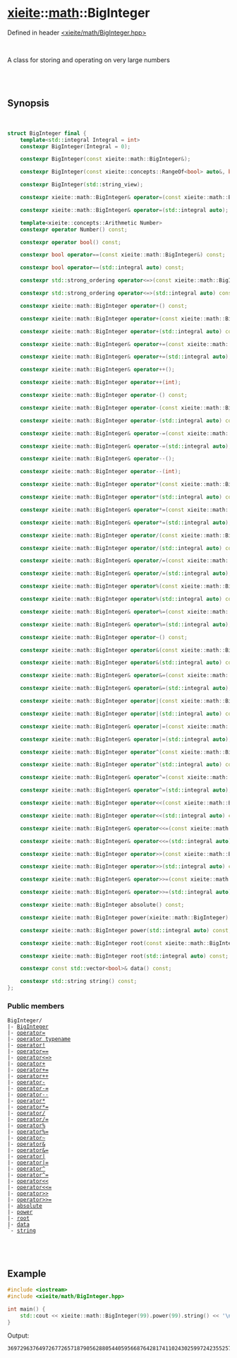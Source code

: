 # [xieite](../../README.md)::[math](../math.md)::BigInteger
Defined in header [<xieite/math/BigInteger.hpp>](../../include/xieite/math/BigInteger.hpp)

<br/>

A class for storing and operating on very large numbers

<br/><br/>

## Synopsis

<br/>

```cpp
struct BigInteger final {
	template<std::integral Integral = int>
	constexpr BigInteger(Integral = 0);

	constexpr BigInteger(const xieite::math::BigInteger&);

	constexpr BigInteger(const xieite::concepts::RangeOf<bool> auto&, bool = false);

	constexpr BigInteger(std::string_view);

	constexpr xieite::math::BigInteger& operator=(const xieite::math::BigInteger&);

	constexpr xieite::math::BigInteger& operator=(std::integral auto);

	template<xieite::concepts::Arithmetic Number>
	constexpr operator Number() const;

	constexpr operator bool() const;

	constexpr bool operator==(const xieite::math::BigInteger&) const;

	constexpr bool operator==(std::integral auto) const;

	constexpr std::strong_ordering operator<=>(const xieite::math::BigInteger&) const;

	constexpr std::strong_ordering operator<=>(std::integral auto) const;

	constexpr xieite::math::BigInteger operator+() const;

	constexpr xieite::math::BigInteger operator+(const xieite::math::BigInteger&) const;

	constexpr xieite::math::BigInteger operator+(std::integral auto) const;

	constexpr xieite::math::BigInteger& operator+=(const xieite::math::BigInteger&);

	constexpr xieite::math::BigInteger& operator+=(std::integral auto);

	constexpr xieite::math::BigInteger& operator++();

	constexpr xieite::math::BigInteger operator++(int);

	constexpr xieite::math::BigInteger operator-() const;

	constexpr xieite::math::BigInteger operator-(const xieite::math::BigInteger&) const;

	constexpr xieite::math::BigInteger operator-(std::integral auto) const;

	constexpr xieite::math::BigInteger& operator-=(const xieite::math::BigInteger&);

	constexpr xieite::math::BigInteger& operator-=(std::integral auto);

	constexpr xieite::math::BigInteger& operator--();

	constexpr xieite::math::BigInteger operator--(int);

	constexpr xieite::math::BigInteger operator*(const xieite::math::BigInteger&) const;

	constexpr xieite::math::BigInteger operator*(std::integral auto) const;

	constexpr xieite::math::BigInteger& operator*=(const xieite::math::BigInteger&);

	constexpr xieite::math::BigInteger& operator*=(std::integral auto);

	constexpr xieite::math::BigInteger operator/(const xieite::math::BigInteger&) const;

	constexpr xieite::math::BigInteger operator/(std::integral auto) const;

	constexpr xieite::math::BigInteger& operator/=(const xieite::math::BigInteger&);

	constexpr xieite::math::BigInteger& operator/=(std::integral auto);

	constexpr xieite::math::BigInteger operator%(const xieite::math::BigInteger&) const;

	constexpr xieite::math::BigInteger operator%(std::integral auto) const;

	constexpr xieite::math::BigInteger& operator%=(const xieite::math::BigInteger&);

	constexpr xieite::math::BigInteger& operator%=(std::integral auto);

	constexpr xieite::math::BigInteger operator~() const;

	constexpr xieite::math::BigInteger operator&(const xieite::math::BigInteger&) const;

	constexpr xieite::math::BigInteger operator&(std::integral auto) const;

	constexpr xieite::math::BigInteger& operator&=(const xieite::math::BigInteger&);

	constexpr xieite::math::BigInteger& operator&=(std::integral auto);

	constexpr xieite::math::BigInteger operator|(const xieite::math::BigInteger&) const;

	constexpr xieite::math::BigInteger operator|(std::integral auto) const;

	constexpr xieite::math::BigInteger& operator|=(const xieite::math::BigInteger&);

	constexpr xieite::math::BigInteger& operator|=(std::integral auto);

	constexpr xieite::math::BigInteger operator^(const xieite::math::BigInteger&) const;

	constexpr xieite::math::BigInteger operator^(std::integral auto) const;

	constexpr xieite::math::BigInteger& operator^=(const xieite::math::BigInteger&);

	constexpr xieite::math::BigInteger& operator^=(std::integral auto);

	constexpr xieite::math::BigInteger operator<<(const xieite::math::BigInteger&) const;

	constexpr xieite::math::BigInteger operator<<(std::integral auto) const;

	constexpr xieite::math::BigInteger& operator<<=(const xieite::math::BigInteger&);

	constexpr xieite::math::BigInteger& operator<<=(std::integral auto);

	constexpr xieite::math::BigInteger operator>>(const xieite::math::BigInteger&) const;

	constexpr xieite::math::BigInteger operator>>(std::integral auto) const;

	constexpr xieite::math::BigInteger& operator>>=(const xieite::math::BigInteger&);

	constexpr xieite::math::BigInteger& operator>>=(std::integral auto);

	constexpr xieite::math::BigInteger absolute() const;

	constexpr xieite::math::BigInteger power(xieite::math::BigInteger) const;

	constexpr xieite::math::BigInteger power(std::integral auto) const;

	constexpr xieite::math::BigInteger root(const xieite::math::BigInteger&) const;

	constexpr xieite::math::BigInteger root(std::integral auto) const;

	constexpr const std::vector<bool>& data() const;

	constexpr std::string string() const;
};
```
### Public members
<pre><code>BigInteger/
|- <a href="./BigInteger/constructor.md">BigInteger</a>
|- <a href="./BigInteger/operatorAssign.md">operator=</a>
|- <a href="./BigInteger/operatorCast.md">operator typename</a>
|- <a href="./BigInteger/operatorNot.md">operator!</a>
|- <a href="./BigInteger/operatorEquals.md">operator==</a>
|- <a href="./BigInteger/operatorSpaceship.md">operator<=></a>
|- <a href="./BigInteger/operatorAdd.md">operator+</a>
|- <a href="./BigInteger/operatorAddAssign.md">operator+=</a>
|- <a href="./BigInteger/operatorIncrement.md">operator++</a>
|- <a href="./BigInteger/operatorSubtract.md">operator-</a>
|- <a href="./BigInteger/operatorSubtractAssign.md">operator-=</a>
|- <a href="./BigInteger/operatorDecrement.md">operator--</a>
|- <a href="./BigInteger/operatorMultiply.md">operator*</a>
|- <a href="./BigInteger/operatorMultiplyAssign.md">operator*=</a>
|- <a href="./BigInteger/operatorDivide.md">operator/</a>
|- <a href="./BigInteger/operatorDivideAssign.md">operator/=</a>
|- <a href="./BigInteger/operatorModulo.md">operator%</a>
|- <a href="./BigInteger/operatorModuloAssign.md">operator%=</a>
|- <a href="./BigInteger/operatorBitwiseNot.md">operator~</a>
|- <a href="./BigInteger/operatorBitwiseAnd.md">operator&</a>
|- <a href="./BigInteger/operatorBitwiseNotAssign.md">operator&=</a>
|- <a href="./BigInteger/operatorBitwiseOr.md">operator|</a>
|- <a href="./BigInteger/operatorBitwiseOrAssign.md">operator|=</a>
|- <a href="./BigInteger/operatorBitwiseXor.md">operator^</a>
|- <a href="./BigInteger/operatorBitwiseXorAssign.md">operator^=</a>
|- <a href="./BigInteger/operatorBitwiseShiftLeft.md">operator<<</a>
|- <a href="./BigInteger/operatorBitwiseShiftLeftAssign.md">operator<<=</a>
|- <a href="./BigInteger/operatorBitwiseShiftRight.md">operator>></a>
|- <a href="./BigInteger/operatorBitwiseShiftRightAssign.md">operator>>=</a>
|- <a href="./BigInteger/absolute.md">absolute</a>
|- <a href="./BigInteger/power.md">power</a>
|- <a href="./BigInteger/root.md">root</a>
|- <a href="./BigInteger/data.md">data</a>
`- <a href="./BigInteger/string.md">string</a>
</code></pre>

<br/><br/>

## Example
```cpp
#include <iostream>
#include <xieite/math/BigInteger.hpp>

int main() {
	std::cout << xieite::math::BigInteger(99).power(99).string() << '\n';
}
```
Output:
```
369729637649726772657187905628805440595668764281741102430259972423552570455277523421410650010128232727940978889548326540119429996769494359451621570193644014418071060667659301384999779999159200499899
```
